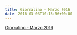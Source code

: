 ```yaml
---
title: Giornalino – Marzo 2016
date: 2016-03-03T10:15:56+00:00
---
```

[Giornalino - Marzo 2016](http://www.basketgardolo.it/wp-content/uploads/2016/03/giornalino-marzo-2016.pdf)